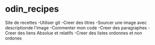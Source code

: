 # odin_recipes
Site de recettes
-Utiliser git
-Creer des titres
-Sourcer une image avec descriptionde l'image
-Commenter mon code
-Creer des paragraphes
-Creer des liens Absolue et relatifs
-Creer des listes ordonnes et non ordones